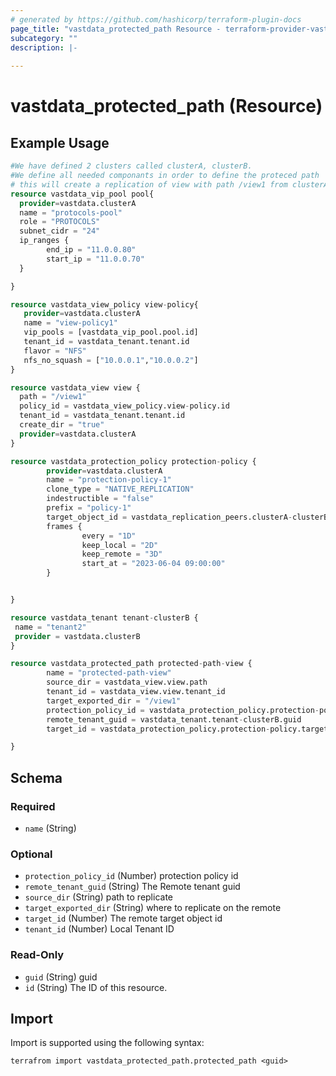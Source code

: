 ```yaml
---
# generated by https://github.com/hashicorp/terraform-plugin-docs
page_title: "vastdata_protected_path Resource - terraform-provider-vastdata"
subcategory: ""
description: |-
  
---
```


# vastdata_protected_path (Resource)



## Example Usage

```terraform
#We have defined 2 clusters called clusterA, clusterB.
#We define all needed componants in order to define the proteced path
# this will create a replication of view with path /view1 from clusterA to remote clusterB path /view1
resource vastdata_vip_pool pool{
  provider=vastdata.clusterA
  name = "protocols-pool"
  role = "PROTOCOLS"
  subnet_cidr = "24"
  ip_ranges {
        end_ip = "11.0.0.80"
        start_ip = "11.0.0.70"
  }

}

resource vastdata_view_policy view-policy{
   provider=vastdata.clusterA
   name = "view-policy1"
   vip_pools = [vastdata_vip_pool.pool.id]
   tenant_id = vastdata_tenant.tenant.id
   flavor = "NFS"
   nfs_no_squash = ["10.0.0.1","10.0.0.2"]
}

resource vastdata_view view {
  path = "/view1"
  policy_id = vastdata_view_policy.view-policy.id
  tenant_id = vastdata_tenant.tenant.id
  create_dir = "true"
  provider=vastdata.clusterA
}

resource vastdata_protection_policy protection-policy {
        provider=vastdata.clusterA
        name = "protection-policy-1"
        clone_type = "NATIVE_REPLICATION"
        indestructible = "false"
        prefix = "policy-1"
        target_object_id = vastdata_replication_peers.clusterA-clusterB-peer.id
        frames {
                every = "1D"
                keep_local = "2D"
                keep_remote = "3D"
                start_at = "2023-06-04 09:00:00"
        }


}

resource vastdata_tenant tenant-clusterB {
 name = "tenant2"
 provider = vastdata.clusterB
}

resource vastdata_protected_path protected-path-view {
        name = "protected-path-view"
        source_dir = vastdata_view.view.path
        tenant_id = vastdata_view.view.tenant_id
        target_exported_dir = "/view1"
        protection_policy_id = vastdata_protection_policy.protection-policy.id
        remote_tenant_guid = vastdata_tenant.tenant-clusterB.guid
        target_id = vastdata_protection_policy.protection-policy.target_object_id

}
```

<!-- schema generated by tfplugindocs -->
## Schema

### Required

- `name` (String)

### Optional

- `protection_policy_id` (Number) protection policy id
- `remote_tenant_guid` (String) The Remote tenant guid
- `source_dir` (String) path to replicate
- `target_exported_dir` (String) where to replicate on the remote
- `target_id` (Number) The remote target object id
- `tenant_id` (Number) Local Tenant ID

### Read-Only

- `guid` (String) guid
- `id` (String) The ID of this resource.

## Import

Import is supported using the following syntax:

```shell
terrafrom import vastdata_protected_path.protected_path <guid>
```
